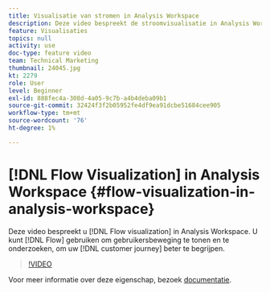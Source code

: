 ```yaml
---
title: Visualisatie van stromen in Analysis Workspace
description: Deze video bespreekt de stroomvisualisatie in Analysis Workspace. U kunt stroom gebruiken om gebruikersbeweging te tonen en te onderzoeken, om uw klantenreis beter te begrijpen.
feature: Visualisaties
topics: null
activity: use
doc-type: feature video
team: Technical Marketing
thumbnail: 24045.jpg
kt: 2279
role: User
level: Beginner
exl-id: 888fec4a-308d-4a05-9c7b-a4b4deba09b1
source-git-commit: 32424f3f2b05952fe4df9ea91dcbe51684cee905
workflow-type: tm+mt
source-wordcount: '76'
ht-degree: 1%

---
```


# [!DNL Flow Visualization] in Analysis Workspace {#flow-visualization-in-analysis-workspace}

Deze video bespreekt u [!DNL Flow visualization] in Analysis Workspace. U kunt [!DNL Flow] gebruiken om gebruikersbeweging te tonen en te onderzoeken, om uw [!DNL customer journey] beter te begrijpen.

>[!VIDEO](https://video.tv.adobe.com/v/24045/?quality=12)

Voor meer informatie over deze eigenschap, bezoek [documentatie](https://marketing.adobe.com/resources/help/en_US/analytics/analysis-workspace/flow.html).
